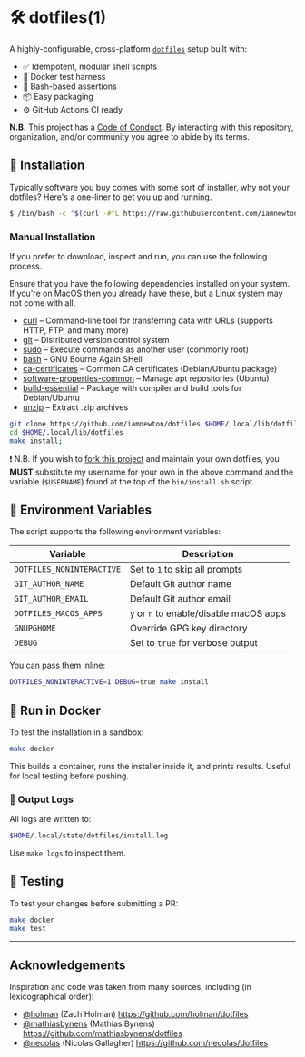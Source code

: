 # 🛠 dotfiles(1)

A highly-configurable, cross-platform [`dotfiles`](https://dotfiles.github.io/) setup built with:

- ✅ Idempotent, modular shell scripts
- 🐳 Docker test harness
- 🧪 Bash-based assertions
- 📦 Easy packaging
- ⚙️ GitHub Actions CI ready

**N.B.** This project has a [Code of Conduct](./.github/CODE_OF_CONDUCT.md). By interacting with this repository, organization, and/or community you agree to abide by its terms.

## 🚀 Installation

Typically software you buy comes with some sort of installer, why not your dotfiles? Here's a one-liner to get you up and running.

```bash
$ /bin/bash -c "$(curl -#fL https://raw.githubusercontent.com/iamnewton/dotfiles/main/bin/install)"
```

### Manual Installation

If you prefer to download, inspect and run, you can use the following process.

Ensure that you have the following dependencies installed on your system.  If you're on MacOS then you already have these, but a Linux system may not come with all.

- [curl](https://curl.se/) – Command-line tool for transferring data with URLs (supports HTTP, FTP, and many more)
- [git](https://git-scm.com/) – Distributed version control system
- [sudo](https://man7.org/linux/man-pages/man8/sudo.8.html) – Execute commands as another user (commonly root)
- [bash](https://www.gnu.org/software/bash/) – GNU Bourne Again SHell
- [ca-certificates](https://packages.debian.org/search?keywords=ca-certificates) – Common CA certificates (Debian/Ubuntu package)
- [software-properties-common](https://manpages.ubuntu.com/manpages/questing/en/man1/add-apt-repository.1.html) – Manage apt repositories (Ubuntu)
- [build-essential](https://packages.ubuntu.com/search?keywords=build-essential) – Package with compiler and build tools for Debian/Ubuntu
- [unzip](https://linux.die.net/man/1/unzip) – Extract .zip archives

```bash
git clone https://github.com/iamnewton/dotfiles $HOME/.local/lib/dotfiles
cd $HOME/.local/lib/dotfiles
make install;
```

:exclamation: N.B. If you wish to [fork this project](https://github.com/iamnewton/dotfiles/fork) and maintain your own dotfiles, you **MUST** substitute my username for your own in the above command and the variable (`$USERNAME`) found at the top of the `bin/install.sh` script.

## 🔐 Environment Variables

The script supports the following environment variables:

| Variable                | Description                              |
|-------------------------|------------------------------------------|
| `DOTFILES_NONINTERACTIVE` | Set to `1` to skip all prompts         |
| `GIT_AUTHOR_NAME`       | Default Git author name                  |
| `GIT_AUTHOR_EMAIL`      | Default Git author email                 |
| `DOTFILES_MACOS_APPS`   | `y` or `n` to enable/disable macOS apps  |
| `GNUPGHOME`             | Override GPG key directory               |
| `DEBUG`                 | Set to `true` for verbose output         |

You can pass them inline:

```bash
DOTFILES_NONINTERACTIVE=1 DEBUG=true make install
```

## 🐳 Run in Docker

To test the installation in a sandbox:

```bash
make docker
```

This builds a container, runs the installer inside it, and prints results. Useful for local testing before pushing.

### 📁 Output Logs

All logs are written to:

```bash
$HOME/.local/state/dotfiles/install.log
```

Use `make logs` to inspect them.

## 🧪 Testing

To test your changes before submitting a PR:

```bash
make docker
make test
```

* * *

## Acknowledgements

Inspiration and code was taken from many sources, including (in lexicographical order):

* [@holman](https://github.com/holman) (Zach Holman) https://github.com/holman/dotfiles
* [@mathiasbynens](https://github.com/mathiasbynens) (Mathias Bynens) https://github.com/mathiasbynens/dotfiles
* [@necolas](https://github.com/necolas) (Nicolas Gallagher) https://github.com/necolas/dotfiles
